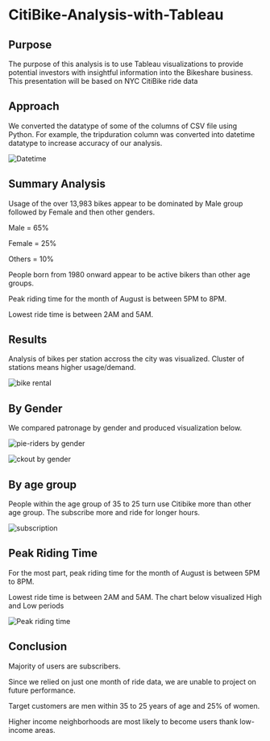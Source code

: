 # CitiBike-Analysis-with-Tableau


## Purpose

The purpose of this analysis is to use Tableau visualizations to provide potential investors with insightful information into the Bikeshare business. This presentation will be based on NYC CitiBike 
ride data

## Approach

We converted the datatype of some of the columns of CSV file using Python. For example, the tripduration column was converted into datetime datatype to increase accuracy of our analysis. 

![Datetime](https://user-images.githubusercontent.com/75961117/120230180-c67ebe80-c21c-11eb-920a-cd4806380010.PNG)



## Summary Analysis


Usage of the over 13,983 bikes appear to be dominated by Male group followed by Female and then other genders. 

Male = 65%

Female = 25%

Others = 10%

People born from 1980 onward appear to be active bikers than other age groups. 

Peak riding time for the month of August is between 5PM to 8PM.

Lowest ride time is between 2AM and 5AM.

## Results
Analysis of bikes per station accross the city was visualized. Cluster of stations means higher usage/demand. 

![bike rental](https://user-images.githubusercontent.com/75961117/120231142-c5e72780-c21e-11eb-86bb-193e8da46d3f.PNG)



## By Gender
We compared patronage by gender and produced visualization below. 

![pie-riders by gender](https://user-images.githubusercontent.com/75961117/120231493-83721a80-c21f-11eb-97e6-e78a330ef61e.PNG)


![ckout by gender](https://user-images.githubusercontent.com/75961117/120231663-d77cff00-c21f-11eb-9a17-5e9514e43a5a.PNG)



## By age group

People within the age group of 35 to 25 turn use Citibike more than other age group. The subscribe more and ride for longer hours.

![subscription](https://user-images.githubusercontent.com/75961117/120231827-3d698680-c220-11eb-92ba-5e9bbc095f4a.PNG)


## Peak Riding Time

For the most part, peak riding time for the month of August is between 5PM to 8PM.

Lowest ride time is between 2AM and 5AM. The chart below visualized High and Low periods


![Peak riding time](https://user-images.githubusercontent.com/75961117/120232525-b74e3f80-c221-11eb-9b49-571dcbf44ffc.PNG)



## Conclusion

Majority of users are subscribers.

Since we relied on just one month of ride data, we are unable to project on future performance. 

Target customers are men within 35 to 25 years of age and 25% of women. 

Higher income neighborhoods are most likely to become users thank low-income areas. 


